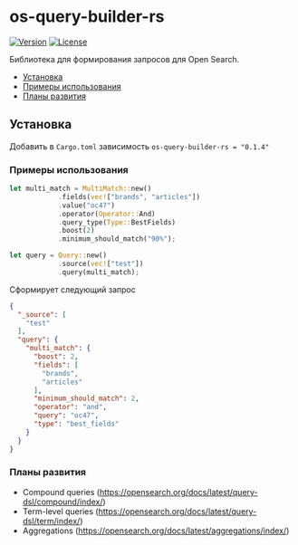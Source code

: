 # os-query-builder-rs
[![Version](https://img.shields.io/crates/v/os-query-builder-rs)](https://crates.io/crates/os-query-builder-rs)
[![License](https://img.shields.io/crates/l/os-query-builder-rs)](License)

Библиотека для формирования запросов для Open Search.

- [Установка](#установка)
- [Примеры использования](#примеры-использования)
- [Планы развития](#планы-развития)

## Установка
Добавить в `Cargo.toml` зависимость `os-query-builder-rs = "0.1.4"`

### Примеры использования
```rust
let multi_match = MultiMatch::new()
            .fields(vec!["brands", "articles"])
            .value("oc47")
            .operator(Operator::And)
            .query_type(Type::BestFields)
            .boost(2)
            .minimum_should_match("90%");

let query = Query::new()
            .source(vec!["test"])
            .query(multi_match);
```

Сформирует следующий запрос

```json
{
  "_source": [
    "test"
  ],
  "query": {
    "multi_match": {
      "boost": 2,
      "fields": [
        "brands",
        "articles"
      ],
      "minimum_should_match": 2,
      "operator": "and",
      "query": "oc47",
      "type": "best_fields"
    }
  }
}
```

### Планы развития
- Compound queries (https://opensearch.org/docs/latest/query-dsl/compound/index/)
- Term-level queries (https://opensearch.org/docs/latest/query-dsl/term/index/)
- Aggregations (https://opensearch.org/docs/latest/aggregations/index/)